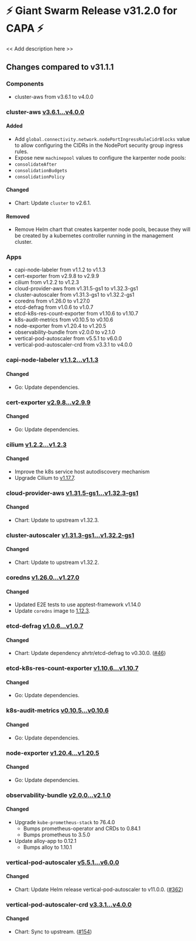 # :zap: Giant Swarm Release v31.2.0 for CAPA :zap:

<< Add description here >>

## Changes compared to v31.1.1

### Components

- cluster-aws from v3.6.1 to v4.0.0

### cluster-aws [v3.6.1...v4.0.0](https://github.com/giantswarm/cluster-aws/compare/v3.6.1...v4.0.0)

#### Added

- Add `global.connectivity.network.nodePortIngressRuleCidrBlocks` value to allow configuring the CIDRs in the NodePort security group ingress rules.
- Expose new `machinepool` values to configure the karpenter node pools:
- `consolidateAfter`
- `consolidationBudgets`
- `consolidationPolicy`

#### Changed

- Chart: Update `cluster` to v2.6.1.

#### Removed

- Remove Helm chart that creates karpenter node pools, because they will be created by a kubernetes controller running in the management cluster.

### Apps

- capi-node-labeler from v1.1.2 to v1.1.3
- cert-exporter from v2.9.8 to v2.9.9
- cilium from v1.2.2 to v1.2.3
- cloud-provider-aws from v1.31.5-gs1 to v1.32.3-gs1
- cluster-autoscaler from v1.31.3-gs1 to v1.32.2-gs1
- coredns from v1.26.0 to v1.27.0
- etcd-defrag from v1.0.6 to v1.0.7
- etcd-k8s-res-count-exporter from v1.10.6 to v1.10.7
- k8s-audit-metrics from v0.10.5 to v0.10.6
- node-exporter from v1.20.4 to v1.20.5
- observability-bundle from v2.0.0 to v2.1.0
- vertical-pod-autoscaler from v5.5.1 to v6.0.0
- vertical-pod-autoscaler-crd from v3.3.1 to v4.0.0


### capi-node-labeler [v1.1.2...v1.1.3](https://github.com/giantswarm/capi-node-labeler-app/compare/v1.1.2...v1.1.3)

#### Changed

- Go: Update dependencies.

### cert-exporter [v2.9.8...v2.9.9](https://github.com/giantswarm/cert-exporter/compare/v2.9.8...v2.9.9)

#### Changed

- Go: Update dependencies.

### cilium [v1.2.2...v1.2.3](https://github.com/giantswarm/cilium-app/compare/v1.2.2...v1.2.3)

#### Changed

- Improve the k8s service host autodiscovery mechanism
- Upgrade Cilium to [v1.17.7](https://github.com/cilium/cilium/releases/tag/v1.17.7).

### cloud-provider-aws [v1.31.5-gs1...v1.32.3-gs1](https://github.com/giantswarm/aws-cloud-controller-manager-app/compare/v1.31.5-gs1...v1.32.3-gs1)

#### Changed

- Chart: Update to upstream v1.32.3.

### cluster-autoscaler [v1.31.3-gs1...v1.32.2-gs1](https://github.com/giantswarm/cluster-autoscaler-app/compare/v1.31.3-gs1...v1.32.2-gs1)

#### Changed

- Chart: Update to upstream v1.32.2.

### coredns [v1.26.0...v1.27.0](https://github.com/giantswarm/coredns-app/compare/v1.26.0...v1.27.0)

#### Changed

- Updated E2E tests to use apptest-framework v1.14.0
- Update `coredns` image to [1.12.3](https://github.com/coredns/coredns/releases/tag/v1.12.3).

### etcd-defrag [v1.0.6...v1.0.7](https://github.com/giantswarm/etcd-defrag-app/compare/v1.0.6...v1.0.7)

#### Changed

- Chart: Update dependency ahrtr/etcd-defrag to v0.30.0. ([#46](https://github.com/giantswarm/etcd-defrag-app/pull/46))

### etcd-k8s-res-count-exporter [v1.10.6...v1.10.7](https://github.com/giantswarm/etcd-kubernetes-resources-count-exporter/compare/v1.10.6...v1.10.7)

#### Changed

- Go: Update dependencies.

### k8s-audit-metrics [v0.10.5...v0.10.6](https://github.com/giantswarm/k8s-audit-metrics/compare/v0.10.5...v0.10.6)

#### Changed

- Go: Update dependencies.

### node-exporter [v1.20.4...v1.20.5](https://github.com/giantswarm/node-exporter-app/compare/v1.20.4...v1.20.5)

#### Changed

- Go: Update dependencies.

### observability-bundle [v2.0.0...v2.1.0](https://github.com/giantswarm/observability-bundle/compare/v2.0.0...v2.1.0)

#### Changed

- Upgrade `kube-prometheus-stack` to 76.4.0
  - Bumps prometheus-operator and CRDs to 0.84.1
  - Bumps prometheus to 3.5.0
- Update alloy-app to 0.12.1
  - Bumps alloy to 1.10.1

### vertical-pod-autoscaler [v5.5.1...v6.0.0](https://github.com/giantswarm/vertical-pod-autoscaler-app/compare/v5.5.1...v6.0.0)

#### Changed

- Chart: Update Helm release vertical-pod-autoscaler to v11.0.0. ([#362](https://github.com/giantswarm/vertical-pod-autoscaler-app/pull/362))

### vertical-pod-autoscaler-crd [v3.3.1...v4.0.0](https://github.com/giantswarm/vertical-pod-autoscaler-crd/compare/v3.3.1...v4.0.0)

#### Changed

- Chart: Sync to upstream. ([#154](https://github.com/giantswarm/vertical-pod-autoscaler-crd/pull/154))
